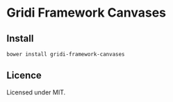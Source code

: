 # Gridi Framework Canvases

## Install
`bower install gridi-framework-canvases`

## Licence

Licensed under MIT.